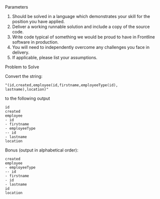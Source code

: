 Parameters
1. Should be solved in a language which demonstrates your skill for the position you have applied.
2. Deliver a working runnable solution and include a copy of the source code.
3. Write code typical of something we would be proud to have in Frontline software in production.
4. You will need to independently overcome any challenges you face in delivery.
5. If applicable, please list your assumptions.

Problem to Solve

Convert the string:
```
"(id,created,employee(id,firstname,employeeType(id), lastname),location)"
```
to the following output
```
id
created
employee
- id
- firstname
- employeeType
-- id
- lastname
location
```
Bonus (output in alphabetical order):
```
created
employee
- employeeType
-- id
- firstname
- id
- lastname
id
location
```
